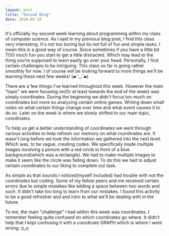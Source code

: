 ```yaml
---
layout: post
title: "Second Blog"
date: 2018-09-28
---
```


It's officially my second week learning about programming within my class of computer science. As I said in my previous blog post, I find this class very interesting. It's not too boring but its not full of fun and simple tasks. I mean this in a good way of course. Since sometimes if you have a little bit TOO much fun you start to get a little distracted. Which may lead to the thing you’re supposed to learn easily go over your head. Personally, I find certain challenges to be intriguing. This class so far is going rather smoothly for now. I of course will be looking forward to more things we'll be learning these next few weeks! (▰˘◡˘▰)

There are a few things I've learned throughout this week. However the main "topic" we were focusing on(Or at least towards the end of the week) was simply coordinates. During the beginning we didn't focus too much on coordinates but more so analyzing certain online games. Writing down small notes on what certain things change over time and what event causes it to do so. Later on the week is where we slowly shifted to our main topic, coordinates.

To help us get a better understanding of coordinates we went through various activities to help refresh our memory on what coordinates are. It wasn't long before we took the information we gathered into the next level. Which was, to be vague, creating codes. We specifically made multiple images involving a picture with a red circle in front of a blue background(which was a rectangle). We had to make multiple images to make it seem like the circle was falling down. To do this we had to adjust certain coordinates to our liking to complete our task. 

As simple as that sounds I noticed(myself included) had trouble with not the coordinates but coding. Some of my fellow peers and me received certain errors due to simple mistakes like adding a space between two words and such. It didn't take too long to learn from our mistakes. I found this activity to be a good refresher and and intro to what we'll be dealing with in the future.

To me, the main "challenge" I had within this week was coordinates. I remember feeling quite confused on which coordinates go where. It didn't help that I kept confusing it with a coordinate GRAPH which is where I went wrong. ಥ_ಥ  
